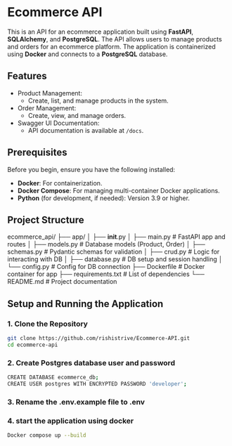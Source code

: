 # Ecommerce API

This is an API for an ecommerce application built using **FastAPI**, **SQLAlchemy**, and **PostgreSQL**. The API allows users to manage products and orders for an ecommerce platform. The application is containerized using **Docker** and connects to a **PostgreSQL** database.

## Features

- Product Management:
  - Create, list, and manage products in the system.
- Order Management:
  - Create, view, and manage orders.
- Swagger UI Documentation:
  - API documentation is available at `/docs`.

## Prerequisites

Before you begin, ensure you have the following installed:

- **Docker**: For containerization.
- **Docker Compose**: For managing multi-container Docker applications.
- **Python** (for development, if needed): Version 3.9 or higher.

## Project Structure
ecommerce_api/
├── app/
│   ├── __init__.py
│   ├── main.py          # FastAPI app and routes
│   ├── models.py        # Database models (Product, Order)
│   ├── schemas.py       # Pydantic schemas for validation
│   ├── crud.py          # Logic for interacting with DB
│   ├── database.py      # DB setup and session handling
│   └── config.py        # Config for DB connection
├── Dockerfile           # Docker container for app
├── requirements.txt     # List of dependencies
└── README.md            # Project documentation

## Setup and Running the Application

### 1. Clone the Repository

```bash
git clone https://github.com/rishistrive/Ecommerce-API.git
cd ecommerce-api
```

### 2. Create Postgres database user and password 

```bash
CREATE DATABASE ecommerce_db;
CREATE USER postgres WITH ENCRYPTED PASSWORD 'developer';
```

### 3. Rename the .env.example file to .env

### 4. start the application using docker 

```bash
Docker compose up --build
```
